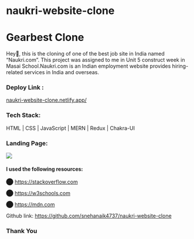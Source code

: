 # naukri-website-clone
<h1>Gearbest Clone</h1>
<p>Hey👋, this is the cloning of one of the best job site in India named “Naukri.com”. This project was assigned to me in Unit 5 construct week in Masai School.Naukri.com is an Indian employment website provides hiring-related services in India and overseas.</p>
<h3>Deploy Link : </h3>
<a href="https://naukri-website-clone.netlify.app/">
naukri-website-clone.netlify.app/</a>

<h3>Tech Stack:</h3>

HTML | CSS | JavaScript | MERN | Redux | Chakra-UI

<h3>Landing Page:</h3>
<img src="https://miro.medium.com/max/1050/1*-1WyfUZtpbZBDDDKleEdJw.png" />

<h4>I used the following resources:</h4>

⬤ https://stackoverflow.com

⬤ https://w3schools.com

⬤ https://mdn.com

Github link: https://github.com/snehanaik4737/naukri-website-clone

<h3>Thank You</h3>
